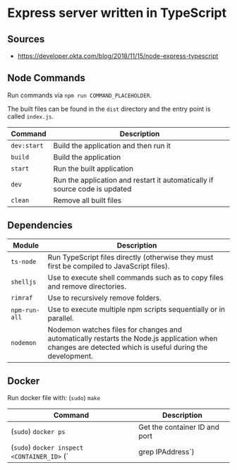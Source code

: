 # Express server written in TypeScript

## Sources

- https://developer.okta.com/blog/2018/11/15/node-express-typescript

## Node Commands

Run commands via `npm run COMMAND_PLACEHOLDER`.

The built files can be found in the `dist` directory and the entry point is called `index.js`.

| Command |  Description |
| ------- | ------------ |
| `dev:start` | Build the application and then run it |
| `build` | Build the application |
| `start` | Run the built application |
| `dev` | Run the application and restart it automatically if source code is updated |
| `clean` | Remove all built files |

## Dependencies

| Module | Description |
| ------ | ----------- |
| `ts-node` | Run TypeScript files directly (otherwise they must first be compiled to JavaScript files). |
| `shelljs` | Use to execute shell commands such as to copy files and remove directories. |
| `rimraf` | Use to recursively remove folders. |
| `npm-run-all` | Use to execute multiple npm scripts sequentially or in parallel. |
| `nodemon` | Nodemon watches files for changes and automatically restarts the Node.js application when changes are detected which is useful during the development. |

## Docker

Run docker file with: (`sudo`) `make`

| Command |  Description |
| ------- | ------------ |
| (`sudo`) `docker ps` | Get the container ID and port |
| (`sudo`) `docker inspect <CONTAINER_ID>` (`| grep IPAddress`) | Get IP address of docker machine |
